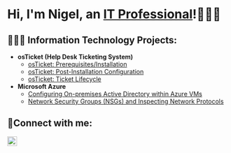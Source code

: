 <h1>Hi, I'm Nigel, an <a href="https://linkedin.com/in/nigelrue">IT Professional</a>!👨🏾‍💻</h1>

<h2>👨🏾‍💻 Information Technology Projects:</h2>

- <b>osTicket (Help Desk Ticketing System)</b>
  - [osTicket: Prerequisites/Installation](https://github.com/nigelrue/osticket-prereqs)
  - [osTicket: Post-Installation Configuration](https://github.com/nigelrue/post-install-config)
  - [osTicket: Ticket Lifecycle](https://github.com/nigelrue/ticket-lifecycle)
- <b>Microsoft Azure</b>
  - [Configuring On-premises Active Directory within Azure VMs](https://github.com/nigelrue/Configure-Active-Directory-with-Azure)
  - [Network Security Groups (NSGs) and Inspecting Network Protocols](https://github.com/nigelrue/azure-network-protocols)

<h2>🤳Connect with me:</h2>

[<img align="left" alt="Nigel | LinkedIn" width="22px" src="https://cdn.jsdelivr.net/npm/simple-icons@v3/icons/linkedin.svg" />][linkedin]

[linkedin]: https://linkedin.com/in/nigelrue
